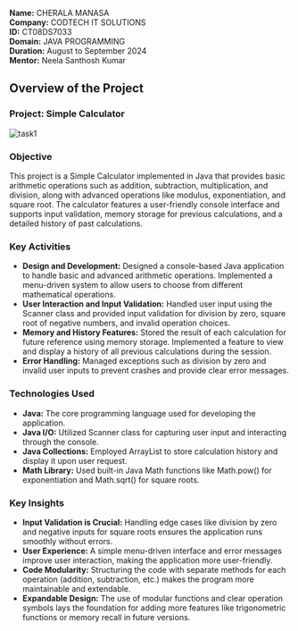**Name:** CHERALA MANASA  
**Company:** CODTECH IT SOLUTIONS  
**ID:** CT08DS7033  
**Domain:** JAVA PROGRAMMING  
**Duration:** August to September 2024  
**Mentor:** Neela Santhosh Kumar  

## Overview of the Project

### Project: Simple Calculator
![task1](https://github.com/user-attachments/assets/abe46870-669b-4b7a-a875-7c43096cc744)

### Objective
This project is a Simple Calculator implemented in Java that provides basic arithmetic operations such as addition, subtraction, multiplication, and division, along with advanced operations like modulus, exponentiation, and square root. The calculator features a user-friendly console interface and supports input validation, memory storage for previous calculations, and a detailed history of past calculations.

### Key Activities
- **Design and Development:** Designed a console-based Java application to handle basic and advanced arithmetic operations. Implemented a menu-driven system to allow users to choose from different mathematical operations.  
- **User Interaction and Input Validation:** Handled user input using the Scanner class and provided input validation for division by zero, square root of negative numbers, and invalid operation choices.  
- **Memory and History Features:** Stored the result of each calculation for future reference using memory storage. Implemented a feature to view and display a history of all previous calculations during the session.  
- **Error Handling:** Managed exceptions such as division by zero and invalid user inputs to prevent crashes and provide clear error messages.  

### Technologies Used
- **Java:** The core programming language used for developing the application.  
- **Java I/O:** Utilized Scanner class for capturing user input and interacting through the console.  
- **Java Collections:** Employed ArrayList to store calculation history and display it upon user request.  
- **Math Library:** Used built-in Java Math functions like Math.pow() for exponentiation and Math.sqrt() for square roots.  

### Key Insights
- **Input Validation is Crucial:** Handling edge cases like division by zero and negative inputs for square roots ensures the application runs smoothly without errors.  
- **User Experience:** A simple menu-driven interface and error messages improve user interaction, making the application more user-friendly.  
- **Code Modularity:** Structuring the code with separate methods for each operation (addition, subtraction, etc.) makes the program more maintainable and extendable.  
- **Expandable Design:** The use of modular functions and clear operation symbols lays the foundation for adding more features like trigonometric functions or memory recall in future versions.  
